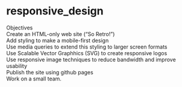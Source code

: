 # responsive_design
Objectives      
Create an HTML-only web site (“So Retro!”)     
Add styling to make a mobile-first design     
Use media queries to extend this styling to larger screen formats     
Use Scalable Vector Graphhics (SVG) to create responsive logos     
Use responsive image techniques to reduce bandwidth and improve usability     
Publish the site using github pages     
Work on a small team.

